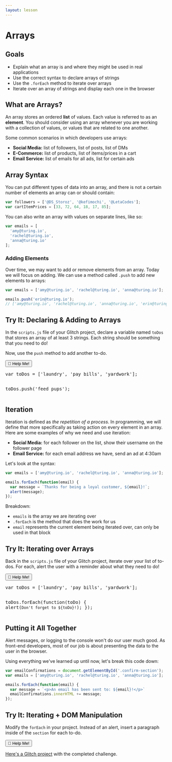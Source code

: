 ```yaml
---
layout: lesson
---
```


# Arrays

## Goals

- Explain what an array is and where they might be used in real applications
- Use the correct syntax to declare arrays of strings
- Use the `.forEach` method to iterate over arrays
- Iterate over an array of strings and display each one in the browser

## What are Arrays?

An array stores an ordered **list** of values. Each value is referred to as an **element**. You should consider using an array whenever you are working with a collection of values, or values that are related to one another.

Some common scenarios in which developers use arrays:
- **Social Media:** list of followers, list of posts, list of DMs
- **E-Commerce:** list of products, list of items/prices in a cart
- **Email Service:** list of emails for all ads, list for certain ads

## Array Syntax

You can put different types of data into an array, and there is not a certain number of elements an array can or should contain:

```js
var followers = ['@DS_Storoz', '@kefimochi', '@LetaCodes'];
var cartItemPrices = [33, 72, 64, 18, 17, 85];
```
You can also write an array with values on separate lines, like so:

```js
var emails = [
  'amy@turing.io',
  'rachel@turing.io',
  'anna@turing.io'
];
```

### Adding Elements

Over time, we may want to add or remove elements from an array. Today we will focus on adding. We can use a method called `.push` to add new elements to arrays:

```js
var emails = ['amy@turing.io', 'rachel@turing.io', 'anna@turing.io'];

emails.push('erin@turing.io');
// ['amy@turing.io', 'rachel@turing.io', 'anna@turing.io', 'erin@turing.io']
```

<div class="try-it-new">
  <h2>Try It: Declaring & Adding to Arrays</h2>
  <p>In the <code>scripts.js</code> file of your Glitch project, declare a variable named <code>toDos</code> that stores an array of at least 3 strings. Each string should be something that you need to do!</p>
  <p>Now, use the <code>push</code> method to add another to-do.</p>
  <div class="help-container">
    <button class="help-click">🤚 Help Me!</button>
    <div class="help-toggle">
      <pre>var toDos = ['laundry', 'pay bills', 'yardwork'];

toDos.push('feed pups');</pre>
    </div>
  </div>

</div>

## Iteration

Iteration is defined as _the repetition of a process_. In programming, we will define that more specifically as taking action on every element in an array. Here are some examples of why we need and use iteration:
- **Social Media:** for each follower on the list, show their username on the follower page
- **Email Service:** for each email address we have, send an ad at 4:30am

Let's look at the syntax:

```js
var emails = ['amy@turing.io', 'rachel@turing.io', 'anna@turing.io'];

emails.forEach(function(email) {
  var message = `Thanks for being a loyal customer, ${email}!`;
  alert(message);
});
```

Breakdown:
- `emails` is the array we are iterating over
- `.forEach` is the method that does the work for us
- `email` represents the current element being iterated over, can only be used in that block

<div class="try-it-new">
  <h2>Try It: Iterating over Arrays</h2>
  <p>Back in the <code>scripts.js</code> file of your Glitch project, iterate over your list of to-dos. For each, alert the user with a reminder about what they need to do!</p>

  <div class="help-container">
    <button class="help-click">🤚 Help Me!</button>
    <div class="help-toggle">
      <pre>var toDos = ['laundry', 'pay bills', 'yardwork'];

toDos.forEach(function(toDo) {
  alert(`Don't forget to ${toDo}!`);
});</pre>
    </div>
  </div>

</div>

## Putting it All Together

Alert messages, or logging to the console won't do our user much good. As front-end developers, most of our job is about presenting the data to the user in the browser.

Using everything we've learned up until now, let's break this code down:

```js
var emailConfirmations = document.getElementById('.confirm-section');
var emails = ['amy@turing.io', 'rachel@turing.io', 'anna@turing.io'];

emails.forEach(function(email) {
  var message = `<p>An email has been sent to: ${email}!</p>`
  emailConfirmations.innerHTML += message;
});
```

<div class="try-it-new">
  <h2>Try It: Iterating + DOM Manipulation</h2>
  <p>Modify the <code>forEach</code> in your project. Instead of an alert, insert a paragraph inside of the <code>section</code> for each to-do.</p>

  <div class="help-container">
    <button class="help-click">🤚 Help Me!</button>
    <div class="help-toggle">
      <p><a target="blank" href="https://glitch.com/edit/#!/arrays-solution">Here's a Glitch project</a> with the completed challenge.</p>
    </div>
  </div>
</div>
